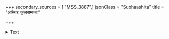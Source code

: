 +++
secondary_sources = [ "MSS_3887",]
jsonClass = "Subhaashita"
title = "अस्थिरः कुलसम्बन्धः"

+++

<details><summary>Text</summary>

अस्थिरः कुलसंबन्धः सदा विद्या विवादिनी।  
मदो मोहाय मिथ्यैव मुहूर्तनिधनं धनम्॥
</details>
